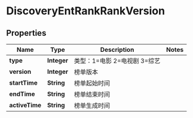 # DiscoveryEntRankRankVersion

## Properties
Name | Type | Description | Notes
------------ | ------------- | ------------- | -------------
**type** | **Integer** | 类型：1&#x3D;电影 2&#x3D;电视剧 3&#x3D;综艺 | 
**version** | **Integer** | 榜单版本 | 
**startTime** | **String** | 榜单起始时间 | 
**endTime** | **String** | 榜单结束时间 | 
**activeTime** | **String** | 榜单生成时间 | 
